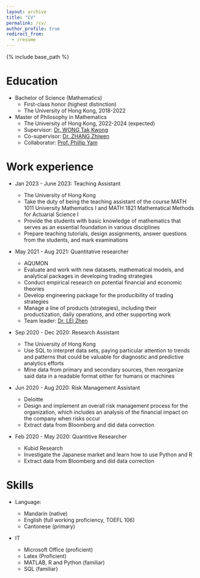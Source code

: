 ```yaml
---
layout: archive
title: "CV"
permalink: /cv/
author_profile: true
redirect_from:
  - /resume
---
```


{% include base_path %}

Education
======
* Bachelor of Science (Mathematics)
  * First-class honor (highest distinction)
  * The University of Hong Kong, 2018-2022
* Master of Philosophy in Mathematics
  * The University of Hong Kong, 2022-2024 (expected)
  * Supervisor: [Dr. WONG Tak Kwong](https://hkumath.hku.hk/~takkwong/)
  * Co-supervisor: [Dr. ZHANG Zhiwen](https://hkumath.hku.hk/MathWWW/people.php?faculty.zhangzw)
  * Collaborator: [Prof. Phillip Yam](https://www.sta.cuhk.edu.hk/scpy/)
 
  
Work experience
======
* Jan 2023 - June 2023: Teaching Assistant
  * The University of Hong Kong
  * Take the duty of being the teaching assistant of the course MATH 1011 University Mathematics I and MATH 1821 Mathematical Methods for Actuarial Science I
  * Provide the students with basic knowledge of mathematics that serves as an essential foundation in various disciplines
  * Prepare teaching tutorials, design assignments, answer questions from the students, and mark examinations
 
* May 2021 - Aug 2021: Quantitative researcher
  * AQUMON
  * Evaluate and work with new datasets, mathematical models, and analytical packages in developing trading strategies
  * Conduct empirical research on potential financial and economic theories
  * Develop engineering package for the producibility of trading strategies
  * Manage a line of products (strategies), including their productization, daily operations, and other supporting work
  * Team leader: [Dr. LEI Zhen](https://www.linkedin.com/in/artoriuslei/?originalSubdomain=hk)
 
* Sep 2020 - Dec 2020: Research Assistant
  * The University of Hong Kong
  * Use SQL to interpret data sets, paying particular attention to trends and patterns that could be valuable for diagnostic and predictive analytics efforts
  * Mine data from primary and secondary sources, then reorganize said data in a readable format either for humans or machines

* Jun 2020 - Aug 2020: Risk Management Assistant
  * Deloitte
  * Design and implement an overall risk management process for the organization, which includes an analysis of the financial impact on the company when risks occur
  * Extract data from Bloomberg and did data correction
 
* Feb 2020 - May 2020: Quantitive Researcher
  * Kubid Research
  * Investigate the Japanese market and learn how to use Python and R
  * Extract data from Bloomberg and did data correction


Skills
======
* Language:
  * Mandarin (native)
  * English (full working proficiency, TOEFL 106)
  * Cantonese (primary)
     
* IT 
  * Microsoft Office (proficient)
  * Latex (Proficient)
  * MATLAB, R and Python (familiar)
  * SQL (familiar)
